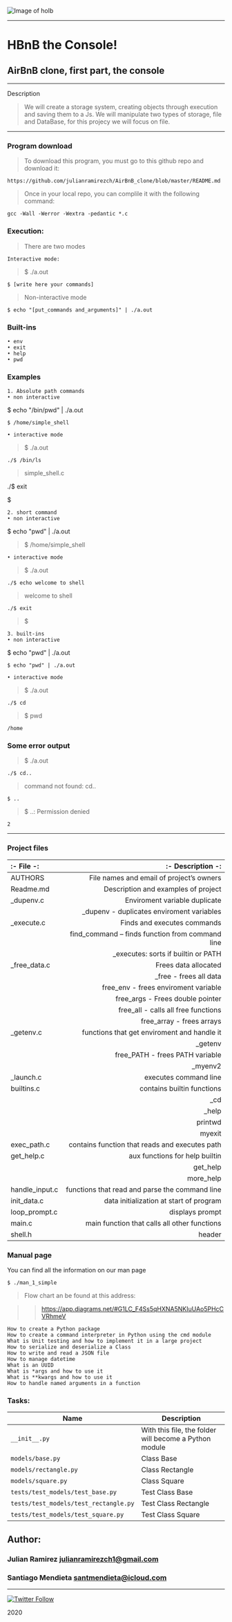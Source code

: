  ![Image of holb](https://camo.githubusercontent.com/8d76bb2b9f2eeeb22ba9236805e758b58eb7fdc4/68747470733a2f2f696d6775722e636f6d2f4f696c457358562e706e67)

---
# HBnB the Console!

## AirBnB clone, first part, the console

---

Description

>We will create a storage system, creating objects through execution and saving them to a Js. We will manipulate two types of storage, file and DataBase, for this projecy we will focus on file.
---
### Program download
>To download this program, you must go to this github repo and download it:

    https://github.com/julianramirezch/AirBnB_clone/blob/master/README.md

>Once in your local repo, you can complile it with the following command:

    gcc -Wall -Werror -Wextra -pedantic *.c

### Execution:
>There are two modes
    
    Interactive mode:
>$ ./a.out

    $ [write here your commands]

>Non-interactive mode

    $ echo "[put_commands and_arguments]" | ./a.out

### Built-ins

    • env
    • exit
    • help
    • pwd
### Examples
    1. Absolute path commands
    • non interactive

$ echo "/bin/pwd" | ./a.out

    $ /home/simple_shell

    • interactive mode

>$ ./a.out

    ./$ /bin/ls

>simple_shell.c

./$ exit

$

    2. short command
    • non interactive

$ echo "pwd" | ./a.out

>$ /home/simple_shell

    • interactive mode

>$ ./a.out

    ./$ echo welcome to shell

>welcome to shell

    ./$ exit

>$

    3. built-ins
    • non interactive

$ echo "pwd" | ./a.out

    $ echo "pwd" | ./a.out

    • interactive mode

>$ ./a.out

    ./$ cd
>$ pwd

    /home

### Some error output

>$ ./a.out

    ./$ cd..

>command not found: cd..

    $ ..

>$  ..: Permission denied

    2

---
### Project files

|:- File      -:|:- Description -: |
|:------------ | ----------: |
| AUTHORS     | File names and email of project’s owners|
Readme.md |Description and examples of project|
|_dupenv.c | Enviroment variable duplicate 
|| _dupenv - duplicates enviroment variables |
|_execute.c | Finds and executes commands |
| | find_command – finds function from command line |
|| _executes: sorts if builtin or PATH |
| _free_data.c  |Frees data allocated |
|| _free - frees all data|
|| free_env - frees enviroment variable |
|| free_args - Frees double pointer |
|| free_all - calls all free functions |
|| free_array - frees arrays |
| _getenv.c | functions that get enviroment and handle it |
| | _getenv |
|| free_PATH - frees PATH variable |
|| _myenv2 | prints env variable |
| _launch.c | executes command line |
| builtins.c | contains builtin functions |
|| _cd |
|| _help |
|| printwd |
|| myexit |
| exec_path.c | contains function that reads and executes path|
| get_help.c | aux functions for help builtin|
|| get_help |
|| more_help |
| handle_input.c | functions that read and parse the command line|
|init_data.c | data initialization at start of program |
| loop_prompt.c | displays prompt |
| main.c | main function that calls all other functions |
| shell.h | header |







### Manual page

You can find all the information on our man page

    $ ./man_1_simple



>Flow chart an be found at this address:

>>https://app.diagrams.net/#G1LC_F4Ss5qHXNA5NKIuUAo5PHcCVRhmeV



   
    How to create a Python package
    How to create a command interpreter in Python using the cmd module
    What is Unit testing and how to implement it in a large project
    How to serialize and deserialize a Class
    How to write and read a JSON file
    How to manage datetime
    What is an UUID
    What is *args and how to use it
    What is **kwargs and how to use it
    How to handle named arguments in a function


### Tasks:

| Name | Description                    |
| ------------- | ------------------------------ |
| `__init__.py`      |  With this file, the folder will become a Python module   |
| `models/base.py`      |    Class Base |
| `models/rectangle.py`   | Class Rectangle   |
| `models/square.py`      | Class Square|
| `tests/test_models/test_base.py`      | Test Class Base |
| `tests/test_models/test_rectangle.py`      |  Test Class Rectangle   |
| `tests/test_models/test_square.py`      |  Test Class Square   |

## Author: 
### Julian Ramirez <julianramirezch1@gmail.com>
### Santiago Mendieta <santmendieta@icloud.com>
----
[![Twitter Follow](https://img.shields.io/twitter/follow/JulianR_30.svg?style=social&label=Follow)](https://twitter.com/JulianR_30)

2020
